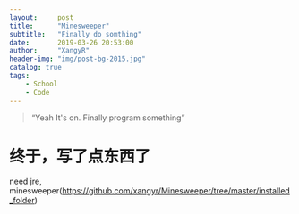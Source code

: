 ```yaml
---
layout:     post
title:      "Minesweeper"
subtitle:   "Finally do somthing"
date:       2019-03-26 20:53:00
author:     "XangyR"
header-img: "img/post-bg-2015.jpg"
catalog: true
tags:
    - School
    - Code
---
```


> “Yeah It's on. Finally program something”
# 终于，写了点东西了
need jre, minesweeper(https://github.com/xangyr/Minesweeper/tree/master/installed_folder)

